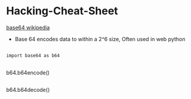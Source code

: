 # Hacking-Cheat-Sheet

[base64 wikipedia](https://en.wikipedia.org/wiki/Base64)
- Base 64 encodes data to within a 2^6 size, Often used in web
python
##
    import base64 as b64
##
  b64.b64encode()
##
  b64.b64decode()
